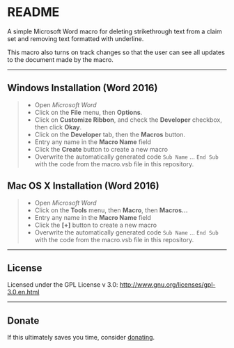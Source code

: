 README
======
A simple Microsoft Word macro for deleting strikethrough text from a claim set and removing text formatted with underline. 

This macro also turns on track changes so that the user can see all updates to the document made by the macro.

------
Windows Installation (Word 2016)
------------
>- Open *Microsoft Word*
>- Click on the **File** menu, then **Options**.
>- Click on **Customize Ribbon**, and check the **Developer** checkbox, then click **Okay**.
>- Click on the **Developer** tab, then the **Macros** button.
>- Entry any name in the **Macro Name** field
>- Click the **Create** button to create a new macro
>- Overwrite the automatically generated code `Sub Name` ... `End Sub` with the code from the macro.vsb file in this repository.


Mac OS X Installation (Word 2016)
----
>- Open *Microsoft Word*
>- Click on the **Tools** menu, then **Macro**, then **Macros...**
>- Entry any name in the **Macro Name** field
>- Click the **[+]** button to create a new macro
>- Overwrite the automatically generated code `Sub Name` ... `End Sub` with the code from the macro.vsb file in this repository.

----
License
-------------
Licensed under the GPL License v 3.0: 
http://www.gnu.org/licenses/gpl-3.0.en.html

---
Donate
------
If this ultimately saves you time, consider [donating](https://www.paypal.me/stnagy).
